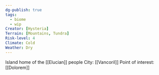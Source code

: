 ```yaml
---
dg-publish: true
tags:
  - biome
  - wip
Creator: [Hysteria]
Terrain: [Mountains, Tundra]
Risk-level: 4
Climate: Cold
Weather: Dry
---
```


Island home of the [[Elucian]] people 
City: [[Vancoril]] 
Point of interest: [[Dolorem]]